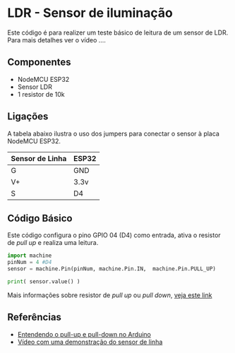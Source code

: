 # LDR - Sensor de iluminação 

Este código é para realizer um teste básico de leitura de um sensor de LDR. Para mais detalhes ver o vídeo  .... 

## Componentes 
* NodeMCU ESP32 
* Sensor LDR 
* 1 resistor de 10k 

## Ligações 


A tabela abaixo ilustra o uso dos jumpers para conectar o sensor à placa NodeMCU ESP32. 

| Sensor de Linha | ESP32 |
| --------------- | --------------- | 
| G  | GND  | 
| V+ | 3.3v | 
| S  | D4 | 

## Código Básico 

Este código configura o pino GPIO 04 (D4) como entrada, ativa o resistor de _pull up_ e realiza uma leitura.  

```python 
import machine
pinNum = 4 #D4 
sensor = machine.Pin(pinNum, machine.Pin.IN,  machine.Pin.PULL_UP)

print( sensor.value() )
```
Mais informações sobre resistor de _pull up_ ou _pull down_, [veja este link](https://www.filipeflop.com/blog/entendendo-o-pull-up-e-pull-down-no-arduino/)

## Referências 
* [Entendendo o pull-up e pull-down no Arduino](https://www.filipeflop.com/blog/entendendo-o-pull-up-e-pull-down-no-arduino/)
* [Vídeo com uma demonstração do sensor de linha](https://youtu.be/9hUtZqEb3bc)
